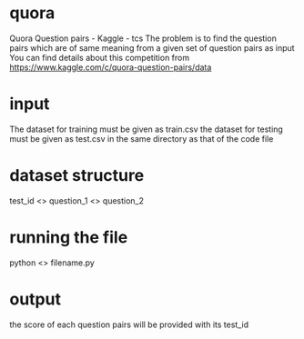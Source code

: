 # quora
Quora Question pairs - Kaggle - tcs
The problem is to find the question pairs which are of same meaning from a given set of question pairs as input
You can find details about this competition from
https://www.kaggle.com/c/quora-question-pairs/data

# input
The dataset for training must be given as train.csv
the dataset for testing must be given as test.csv
in the same directory as that of the code file

# dataset structure
test_id <> question_1 <> question_2 

# running the file
python <> filename.py

# output
the score of each question pairs will be provided with its test_id
